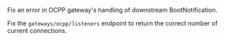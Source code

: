 Fix an error in OCPP gateway's handling of downstream BootNotification.

Fix the `gateways/ocpp/listeners` endpoint to return the correct number of current connections.
